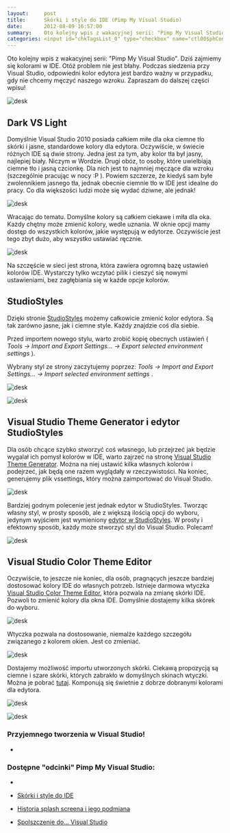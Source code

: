 ```yaml
---
layout:     post
title:      Skórki i style do IDE (Pimp My Visual Studio)
date:       2012-08-09 16:57:00
summary:    Oto kolejny wpis z wakacyjnej serii: "Pimp My Visual Studio". Dziś zajmiemy się kolorami w IDE. Otóż problem nie jest błahy. Podczas siedzenia przy Visual Studio, odpowiedni kolor edytora jest bardzo ważny w przypadku, gdy nie chcemy męczyć naszego wzroku. Zapraszam do dalszej części wpisu!Dark VS L...
categories: <input id="chkTagsList_0" type="checkbox" name="ctl00$phContentRight$chkTagsList$chkTagsList_0" checked="checked" value="1"><label for="chkTagsList_0">windows</label> <input id="chkTagsList_6" type="checkbox" name="ctl00$phContentRight$chkTagsList$chkTagsList_6" checked="checked" value="64"><label for="chkTagsList_6">porady</label> <input id="chkTagsList_7" type="checkbox" name="ctl00$phContentRight$chkTagsList$chkTagsList_7" checked="checked" value="128"><label for="chkTagsList_7">programowanie</label>
---
```




Oto kolejny wpis z wakacyjnej serii: "Pimp My Visual Studio". Dziś zajmiemy się kolorami w IDE. Otóż problem nie jest błahy. Podczas siedzenia przy Visual Studio, odpowiedni kolor edytora jest bardzo ważny w przypadku, gdy nie chcemy męczyć naszego wzroku. Zapraszam do dalszej części wpisu!




![desk](https://raw.githubusercontent.com/djfoxer/djfoxer.github.io/master/_img/2012-8-9-_126_/g_-_608x405_-_-_35448x20120804182744_0.png)










## Dark VS Light



Domyślnie Visual Studio 2010 posiada całkiem miłe dla oka ciemne tło skórki i jasne, standardowe kolory dla edytora. Oczywiście, w świecie różnych IDE są dwie strony. Jedna jest za tym, aby kolor tła był jasny, najlepiej biały. Niczym w Wordzie. Drugi obóz, to osoby, które uwielbiają ciemne tło i jasną czcionkę. Dla nich jest to najmniej męczące dla wzroku (szczególnie pracując w nocy :P ). Powiem szczerze, że kiedyś sam byłe zwolennikiem jasnego tła, jednak obecnie ciemnie tło w IDE jest idealne do pracy. Co dla większości ludzi może się wydać dziwne, ale jednak!



![desk](https://raw.githubusercontent.com/djfoxer/djfoxer.github.io/master/_img/2012-8-9-_126_/g_-_608x405_-_-_35448x20120808170944_0.png)



Wracając do tematu. Domyślne kolory są całkiem ciekawe i miła dla oka. Każdy chętny może zmienić kolory, wedle uznania. W oknie opcji mamy dostęp do wszystkich kolorów, jakie występują w edytorze. Oczywiście jest tego zbyt dużo, aby wszystko ustawiać ręcznie.



![desk](https://raw.githubusercontent.com/djfoxer/djfoxer.github.io/master/_img/2012-8-9-_126_/g_-_608x405_-_-_35448x20120808171045_0.png)



Na szczęście w sieci jest strona, która zawiera ogromną bazę ustawień kolorów IDE. Wystarczy tylko wczytać pilik i cieszyć się nowymi ustawieniami, bez zagłębiania się w każde opcje kolorów.



## StudioStyles



Dzięki stronie [StudioStyles](http://studiostyl.es/) możemy całkowicie zmienić kolor edytora. Są tak zarówno jasne, jak i ciemne style. Każdy znajdzie coś dla siebie. 

Przed importem nowego stylu, warto zrobić kopię obecnych ustawień ( *Tools -> Import and Export Settings... -> Export selected environment settings* ).

Wybrany styl ze strony zaczytujemy poprzez:  *Tools -> Import and Export Settings... -> Import selected environment settings* .



![desk](https://raw.githubusercontent.com/djfoxer/djfoxer.github.io/master/_img/2012-8-9-_126_/g_-_608x405_-_-_35448x20120808172628_0.png)





![desk](https://raw.githubusercontent.com/djfoxer/djfoxer.github.io/master/_img/2012-8-9-_126_/g_-_608x405_-_-_35448x20120808172655_0.png)






## Visual Studio Theme Generator i edytor StudioStyles



Dla osób chcące szybko stworzyć coś własnego, lub przejrzeć jak będzie wygalał ich pomysł kolorów w IDE, warto zajrzeć na stronę [Visual Studio Theme Generator](http://www.frickinsweet.com/tools/Theme.mvc.aspx). Można na niej ustawić kilka własnych kolorów i podejrzeć, jak będą one razem wyglądały w rzeczywistości. Na koniec, generujemy plik vssettings, który można zaimportować do Visual Studio.



![desk](https://raw.githubusercontent.com/djfoxer/djfoxer.github.io/master/_img/2012-8-9-_126_/g_-_608x405_-_-_35448x20120808180548_0.png)



Bardziej godnym polecenie jest jednak edytor w StudioStyles. Tworząc własny styl, w prosty sposób, ale z większą ilością opcji do wyboru, jedynym wyjściem jest wymieniony [edytor w StudioStyles](http://studiostyl.es/schemes/create). W prosty i efektowny sposób, każdy może stworzyć styl do Visual Studio. Polecam!




![desk](https://raw.githubusercontent.com/djfoxer/djfoxer.github.io/master/_img/2012-8-9-_126_/g_-_608x405_-_-_35448x20120808180543_0.png)





## Visual Studio Color Theme Editor

 

Oczywiście, to jeszcze nie koniec, dla osób, pragnących jeszcze bardziej dostosować kolory IDE do własnych potrzeb. Istnieje darmowa wtyczka [Visual Studio Color Theme Editor](http://visualstudiogallery.msdn.microsoft.com/20cd93a2-c435-4d00-a797-499f16402378/), która pozwala na zmianę skórki IDE. Pozwoli to zmienić kolory dla okna IDE. Domyślnie dostajemy kilka skórek do wyboru. 



![desk](https://raw.githubusercontent.com/djfoxer/djfoxer.github.io/master/_img/2012-8-9-_126_/g_-_608x405_-_-_35448x20120808173747_0.png)



Wtyczka pozwala na dostosowanie, niemalże każdego szczegółu związanego z kolorem okien. Jest co zmieniać. 



![desk](https://raw.githubusercontent.com/djfoxer/djfoxer.github.io/master/_img/2012-8-9-_126_/g_-_608x405_-_-_35448x20120808174115_0.png)

 

Dostajemy możliwość importu utworzonych skórki. Ciekawą propozycją są ciemne i szare skórki, których zabrakło w domyślnych skinach wtyczki. Można je pobrać [tutaj](http://www.nerdpad.com/visual-studio/visual-studio-2010-dark-expression-blend-color-theme). Komponują się świetnie z dobrze dobranymi kolorami dla edytora.



![desk](https://raw.githubusercontent.com/djfoxer/djfoxer.github.io/master/_img/2012-8-9-_126_/g_-_608x405_-_-_35448x20120808174531_0.png)

 



![desk](https://raw.githubusercontent.com/djfoxer/djfoxer.github.io/master/_img/2012-8-9-_126_/g_-_608x405_-_-_35448x20120808174652_0.png)

 




### Przyjemnego tworzenia w Visual Studio!




 *

### Dostępne "odcinki" Pimp My Visual Studio:

* 

  * [Skórki i style do IDE](http://www.dobreprogramy.pl/djfoxer/Skorki-i-style-do-IDE-Pimp-My-Visual-Studio,35448.html)
 

  * [Historia splash screena i jego podmiana](http://www.dobreprogramy.pl/djfoxer/Historia-splash-screena-i-jego-podmiana-Pimp-My-Visual-Studio,35268.html)


  * [Spolszczenie do... Visual Studio](http://www.dobreprogramy.pl/djfoxer/Spolszczenie-do-Visual-Studio-Pimp-My-Visual-Studio,35148.html)
